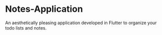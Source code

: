 # Notes-Application
An aesthetically pleasing application developed in Flutter to organize your todo lists and notes.

